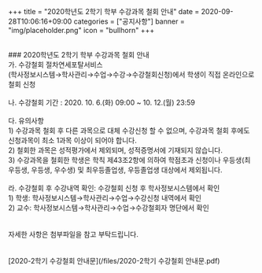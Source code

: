 +++
title = "2020학년도 2학기 학부 수강과목 철회 안내"
date = 2020-09-28T10:06:16+09:00
categories = ["공지사항"]
banner = "img/placeholder.png"
icon = "bullhorn"
+++
<!--more-->

<br>
### 2020학년도 2학기 학부 수강과목 철회 안내

<br>
가. 수강철회 절차연세포탈서비스
<br>
(학사정보시스템→학사관리→수업→수강→수강철회신청)에서 학생이 직접 온라인으로 철회 신청
<br>
<br>
나. 수강철회 기간 : 2020. 10. 6.(화) 09:00 ~ 10. 12.(월) 23:59
<br>
<br>
다. 유의사항
<br>
1) 수강과목 철회 후 다른 과목으로 대체 수강신청 할 수 없으며, 수강과목 철회 후에도 신청과목이 최소 1과목 이상이 되어야 합니다.
<br>
2) 철회한 과목은 성적평가에서 제외되며, 성적증명서에 기재되지 않습니다.
<br>
3) 수강과목을 철회한 학생은 학칙 제43조2항에 의하여 학점초과 신청이나 우등생(최우등생, 우등생, 우수생) 및 최우등졸업생, 우등졸업생 대상에서 제외됩니다.
<br>
<br>
라. 수강철회 후 수강내역 확인: 수강철회 신청 후 학사정보시스템에서 확인
<br>
1) 학생: 학사정보시스템→학사관리→수업→수강신청 내역에서 확인
<br>
2) 교수: 학사정보시스템→학사관리→수업→수강철회자 명단에서 확인
<br>
<br>
<br>
자세한 사항은 첨부파일을 참고 부탁드립니다.
<br>
<br>
<br>
[2020-2학기 수강철회 안내문](/files/2020-2학기 수강철회 안내문.pdf)
